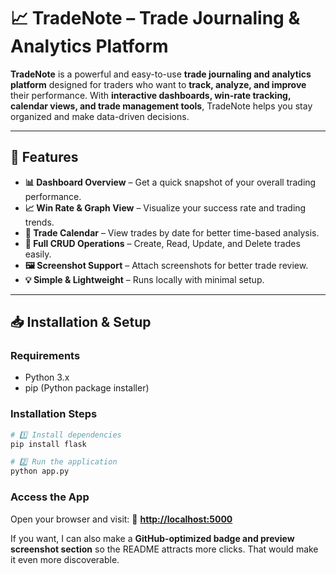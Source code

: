 # **📈 TradeNote – Trade Journaling & Analytics Platform**

**TradeNote** is a powerful and easy-to-use **trade journaling and analytics platform** designed for traders who want to **track, analyze, and improve** their performance.
With **interactive dashboards, win-rate tracking, calendar views, and trade management tools**, TradeNote helps you stay organized and make data-driven decisions.

---

## **🚀 Features**

* **📊 Dashboard Overview** – Get a quick snapshot of your overall trading performance.
* **📈 Win Rate & Graph View** – Visualize your success rate and trading trends.
* **📅 Trade Calendar** – View trades by date for better time-based analysis.
* **📝 Full CRUD Operations** – Create, Read, Update, and Delete trades easily.
* **🖼️ Screenshot Support** – Attach screenshots for better trade review.
* **💡 Simple & Lightweight** – Runs locally with minimal setup.

---

## **📥 Installation & Setup**

### **Requirements**

* Python 3.x
* pip (Python package installer)

### **Installation Steps**

```bash
# 1️⃣ Install dependencies
pip install flask

# 2️⃣ Run the application
python app.py
```

### **Access the App**

Open your browser and visit:
🔗 **[http://localhost:5000](http://localhost:5000)**



If you want, I can also make a **GitHub-optimized badge and preview screenshot section** so the README attracts more clicks. That would make it even more discoverable.
